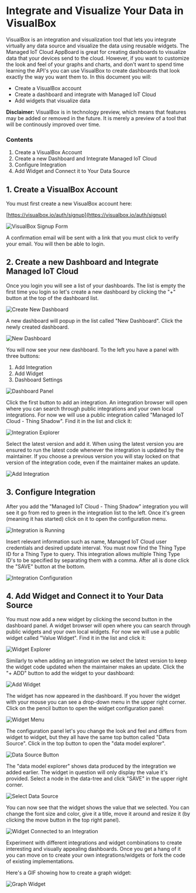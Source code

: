 # Integrate and Visualize Your Data in VisualBox

VisualBox is an integration and visualization tool that lets you integrate virtually any data source and visualize the data using reusable widgets. The Managed IoT Cloud AppBoard is great for creating dashboards to visualize data that your devices send to the cloud. However, if you want to customize the look and feel of your graphs and charts, and don't want to spend time learning the API's you can use VisualBox to create dashboards that look exactly the way you want them to. In this document you will:

  * Create a VisualBox account
  * Create a dashboard and integrate with Managed IoT Cloud
  * Add widgets that visualize data

**Disclaimer:** VisualBox is in technology preview, which means that features may be added or removed in the future. It is merely a preview of a tool that will be continously improved over time.

### Contents

  1. Create a VisualBox Account
  2. Create a new Dashboard and Integrate Managed IoT Cloud
  3. Configure Integration
  4. Add Widget and Connect it to Your Data Source

## 1. Create a VisualBox Account

You must first create a new VisualBox account here:

[https://visualbox.io/auth/signup](https://visualbox.io/auth/signup)

![VisualBox Signup Form](./signup.png "VisualBox Signup Form")

A confirmation email will be sent with a link that you must click to verify your email. You will then be able to login.

## 2. Create a new Dashboard and Integrate Managed IoT Cloud

Once you login you will see a list of your dashboards. The list is empty the first time you login so let's create a new dashboard by clicking the "+" button at the top of the dashboard list.

![Create New Dashboard](./create-dashboard.png "Create New Dashboard")

A new dashboard will popup in the list called "New Dashboard". Click the newly created dashboard.

![New Dashboard](./new-dashboard.png "New Dashboard")

You will now see your new dashboard. To the left you have a panel with three buttons:

  1. Add Integration
  2. Add Widget
  3. Dashboard Settings

![Dashboard Panel](./dashboard-panel.png "Dashboard Panel")

Click the first button to add an integration. An integration browser will open where you can search through public integrations and your own local integrations. For now we will use a public integration called "Managed IoT Cloud - Thing Shadow". Find it in the list and click it:

![Integration Explorer](./integration-explorer.png "Integration Explorer")

Select the latest version and add it. When using the latest version you are ensured to run the latest code whenever the integration is updated by the maintainer. If you choose a previous version you will stay locked on that version of the integration code, even if the maintainer makes an update.

![Add Integration](./add-integration.png "Add Integration")

## 3. Configure Integration

After you add the "Managed IoT Cloud - Thing Shadow" integration you will see it go from red to green in the integration list to the left. Once it's green (meaning it has started) click on it to open the configuration menu.

![Integration is Running](./integration-ready.png "Integration is Running")

Insert relevant information such as name, Managed IoT Cloud user credentials and desired update interval. You must now find the Thing Type ID for a Thing Type to query. This integration allows multiple Thing Type ID's to be specified by separating them with a comma. After all is done click the "SAVE" button at the bottom.

![Integration Configuration](./configure-integration.png "Integration Configuration")

## 4. Add Widget and Connect it to Your Data Source

You must now add a new widget by clicking the second button in the dashboard panel. A widget browser will open where you can search through public widgets and your own local widgets. For now we will use a public widget called "Value Widget". Find it in the list and click it:

![Widget Explorer](./widget-explorer.png "Widget Explorer")

Similarly to when adding an integration we select the latest version to keep the widget code updated when the maintainer makes an update. Click the "+ ADD" button to add the widget to your dashboard:

![Add Widget](./add-widget.png "Add Widget")

The widget has now appeared in the dashboard. If you hover the widget with your mouse you can see a drop-down menu in the upper right corner. Click on the pencil button to open the widget configuration panel:

![Widget Menu](./widget-menu.png "Widget Menu")

The configuration panel let's you change the look and feel and differs from widget to widget, but they all have the same top button called "Data Source". Click in the top button to open the "data model explorer".

![Data Source Button](./data-source-button.png "Data Source Button")

The "data model explorer" shows data produced by the integration we added earlier. The widget in question will only display the value it's provided. Select a node in the data-tree and click "SAVE" in the upper right corner.

![Select Data Source](./select-data-source.png "Select Data Source")

You can now see that the widget shows the value that we selected. You can change the font size and color, give it a title, move it around and resize it (by clicking the move button in the top right panel).

![Widget Connected to an Integration](./done.png "Widget Connected to an Integration")

Experiment with different integrations and widget combinations to create interesting and visually appealing dashboards. Once you get a hang of it you can move on to create your own integrations/widgets or fork the code of existing implementations.

Here's a GIF showing how to create a graph widget:

![Graph Widget](./demo.gif "Graph Widget")
